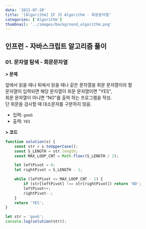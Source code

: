 ```yaml
---
date: '2021-07-20'
title: '[Algorithm] IF JS Algorithm - 회문문자열'
categories: ['Algorithm']
thumbnail: '../images/background_algorithm.png'
---
```


## 인프런 - 자바스크립트 알고리즘 풀이

### **01.** 문자열 탐색 - 회문문자열

**> 문제**

앞에서 읽을 때나 뒤에서 읽을 때나 같은 문자열을 회문 문자열이라 함  
문자열이 입력되면 해당 문자열이 회문 문자열이면 "YES",  
회문 문자열이 아니면 “NO"를 출력 하는 프로그램을 작성.  
단 회문을 검사할 때 대소문자를 구분하지 않음.

-   입력: `gooG`
-   출력: `YES`

**> 코드**

```js
function solution(s) {
    const str = s.toUpperCase();
    const S_LENGTH = str.length;
    const MAX_LOOP_CNT = Math.floor(S_LENGTH / 2);

    let leftPivot = 0;
    let rightPivot = S_LENGTH - 1;

    while (leftPivot <= MAX_LOOP_CNT - 1) {
        if (str[leftPivot] !== str[rightPivot]) return 'NO';
        leftPivot++;
        rightPivot--;
    }
    return 'YES';
}

let str = 'gooG';
console.log(solution(str));
```